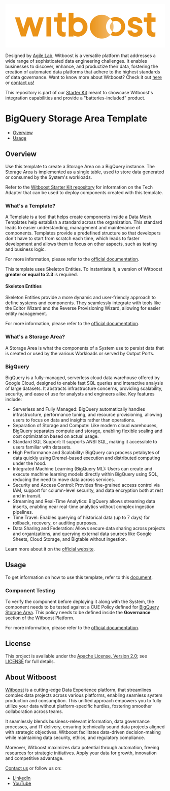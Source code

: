 <p align="center">
    <a href="https://www.witboost.com/">
        <img src="docs/img/witboost_logo.svg" alt="witboost" width=600 >
    </a>
</p>

Designed by [Agile Lab](https://www.agilelab.it/), Witboost is a versatile platform that addresses a wide range of sophisticated data engineering challenges. It enables businesses to discover, enhance, and productize their data, fostering the creation of automated data platforms that adhere to the highest standards of data governance. Want to know more about Witboost? Check it out [here](https://witboost.com/platform) or [contact us!](https://witboost.com/contact-us)

This repository is part of our [Starter Kit](https://github.com/agile-lab-dev/witboost-starter-kit) meant to showcase Witboost's integration capabilities and provide a "batteries-included" product.

# BigQuery Storage Area Template

- [Overview](#overview)
- [Usage](#usage)

## Overview

Use this template to create a Storage Area on a BigQuery instance. The Storage Area is implemented as a single table, used to store data generated or consumed by the System's workloads.

Refer to the [Witboost Starter Kit repository](https://github.com/agile-lab-dev/witboost-starter-kit) for information on the Tech Adapter that can be used to deploy components created with this template.

### What's a Template?

A Template is a tool that helps create components inside a Data Mesh. Templates help establish a standard across the organization. This standard leads to easier understanding, management and maintenance of components. Templates provide a predefined structure so that developers don't have to start from scratch each time, which leads to faster development and allows them to focus on other aspects, such as testing and business logic.

For more information, please refer to the [official documentation](https://docs.witboost.com/docs/p1_user/p6_advanced/p6_1_templates/#getting-started).

This template uses Skeleton Entities. To instantiate it, a version of Witboost **greater or equal to 2.3** is required.

#### Skeleton Entities

Skeleton Entities provide a more dynamic and user-friendly approach to define systems and components. They seamlessly integrate with tools like the Editor Wizard and the Reverse Provisioning Wizard, allowing for easier entity management.

For more information, please refer to the [official documentation](https://docs.witboost.com/docs/p3_tech/p12_catalog/p12_2_skeleton_entities).

### What's a Storage Area?

A Storage Area is what the components of a System use to persist data that is created or used by the various Workloads or served by Output Ports.

### BigQuery

BigQuery is a fully-managed, serverless cloud data warehouse offered by Google Cloud, designed to enable fast SQL queries and interactive analysis of large datasets. It abstracts infrastructure concerns, providing scalability, security, and ease of use for analysts and engineers alike.
Key features include:

- Serverless and Fully Managed: BigQuery automatically handles infrastructure, performance tuning, and resource provisioning, allowing users to focus on data and insights rather than operations.
- Separation of Storage and Compute: Like modern cloud warehouses, BigQuery separates compute and storage, enabling flexible scaling and cost optimization based on actual usage.
- Standard SQL Support: It supports ANSI SQL, making it accessible to users familiar with datasets.
- High Performance and Scalability: BigQuery can process petabytes of data quickly using Dremel-based execution and distributed computing under the hood.
- Integrated Machine Learning (BigQuery ML): Users can create and execute machine learning models directly within BigQuery using SQL, reducing the need to move data across services.
- Security and Access Control: Provides fine-grained access control via IAM, support for column-level security, and data encryption both at rest and in transit.
- Streaming and Real-Time Analytics: BigQuery allows streaming data inserts, enabling near real-time analytics without complex ingestion pipelines.
- Time Travel: Enables querying of historical data (up to 7 days) for rollback, recovery, or auditing purposes.
- Data Sharing and Federation: Allows secure data sharing across projects and organizations, and querying external data sources like Google Sheets, Cloud Storage, and Bigtable without ingestion.

Learn more about it on the [official website](https://cloud.google.com/bigquery/docs?hl=en).

## Usage

To get information on how to use this template, refer to this [document](./docs/index.md).

### Component Testing

To verify the component before deploying it along with the System, the component needs to be tested against a CUE Policy defined for [BigQuery Storage Area](./policies/storagearea.cue). This policy needs to be defined inside the **Governance** section of the Witboost Platform.

For more information, please refer to the [official documentation](https://docs.witboost.com/docs/p1_user/p5_managing_policies/p5_1_overview).


## License

This project is available under the [Apache License, Version 2.0](https://opensource.org/licenses/Apache-2.0); see [LICENSE](LICENSE) for full details.

## About Witboost

[Witboost](https://witboost.com/) is a cutting-edge Data Experience platform, that streamlines complex data projects across various platforms, enabling seamless system production and consumption. This unified approach empowers you to fully utilize your data without platform-specific hurdles, fostering smoother collaboration across teams.

It seamlessly blends business-relevant information, data governance processes, and IT delivery, ensuring technically sound data projects aligned with strategic objectives. Witboost facilitates data-driven decision-making while maintaining data security, ethics, and regulatory compliance.

Moreover, Witboost maximizes data potential through automation, freeing resources for strategic initiatives. Apply your data for growth, innovation and competitive advantage.

[Contact us](https://witboost.com/contact-us) or follow us on:

- [LinkedIn](https://www.linkedin.com/showcase/witboost/)
- [YouTube](https://www.youtube.com/@witboost-platform)